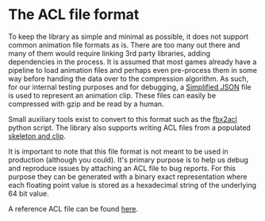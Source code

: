 # The ACL file format

To keep the library as simple and minimal as possible, it does not support common animation file formats as is. There are too many out there and many of them would require linking 3rd party libraries, adding dependencies in the process. It is assumed that most games already have a pipeline to load animation files and perhaps even pre-process them in some way before handing the data over to the compression algorithm. As such, for our internal testing purposes and for debugging, a [Simplified JSON](http://help.autodesk.com/view/Stingray/ENU/?guid=__stingray_help_managing_content_sjson_html) file is used to represent an animation clip. These files can easily be compressed with gzip and be read by a human.

Small auxiliary tools exist to convert to this format such as the [fbx2acl](../tools/fbx2acl/fbx2acl.py) python script. The library also supports writing ACL files from a populated [skeleton and clip](../includes/acl/io/clip_writer.h).

It is important to note that this file format is not meant to be used in production (although you could). It's primary purpose is to help us debug and reproduce issues by attaching an ACL file to bug reports. For this purpose they can be generated with a binary exact representation where each floating point value is stored as a hexadecimal string of the underlying 64 bit value.

A reference ACL file can be found [here](../tools/format_reference.acl.sjson).

